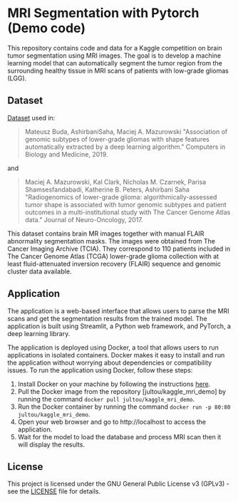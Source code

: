 # MRI Segmentation with Pytorch (Demo code)

This repository contains code and data for a Kaggle competition on brain tumor segmentation using MRI images. The goal is to develop a machine learning model that can automatically segment the tumor region from the surrounding healthy tissue in MRI scans of patients with low-grade gliomas (LGG).

## Dataset

[Dataset][dataset_kaggle] used in:

> Mateusz Buda, AshirbaniSaha, Maciej A. Mazurowski "Association of genomic subtypes of lower-grade gliomas with shape features automatically extracted by a deep learning algorithm." Computers in Biology and Medicine, 2019.

and

> Maciej A. Mazurowski, Kal Clark, Nicholas M. Czarnek, Parisa Shamsesfandabadi, Katherine B. Peters, Ashirbani Saha "Radiogenomics of lower-grade glioma: algorithmically-assessed tumor shape is associated with tumor genomic subtypes and patient outcomes in a multi-institutional study with The Cancer Genome Atlas data." Journal of Neuro-Oncology, 2017.

This dataset contains brain MR images together with manual FLAIR abnormality segmentation masks.
The images were obtained from The Cancer Imaging Archive (TCIA).
They correspond to 110 patients included in The Cancer Genome Atlas (TCGA) lower-grade glioma collection with at least fluid-attenuated inversion recovery (FLAIR) sequence and genomic cluster data available.

## Application

The application is a web-based interface that allows users to parse the MRI scans and get the segmentation results from the trained model. The application is built using Streamlit, a Python web framework, and PyTorch, a deep learning library.

The application is deployed using Docker, a tool that allows users to run applications in isolated containers. Docker makes it easy to install and run the application without worrying about dependencies or compatibility issues. To run the application using Docker, follow these steps:

1. Install Docker on your machine by following the instructions [here][install_docker].
2. Pull the Docker image from the repository [jultou/kaggle_mri_demo] by running the command `docker pull jultou/kaggle_mri_demo`.
3. Run the Docker container by running the command `docker run -p 80:80 jultou/kaggle_mri_demo`.
4. Open your web browser and go to http://localhost to access the application.
5. Wait for the model to load the database and process MRI scan then it will display the results.

## License

This project is licensed under the GNU General Public License v3 (GPLv3) - see the [LICENSE][LICENSE] file for details.

[dataset_kaggle]: https://www.kaggle.com/mateuszbuda/lgg-mri-segmentation
[install_docker]: https://docs.docker.com/get-docker/
[LICENSE]: https://github.com/jultou-raa/kaggle_mri_segmentation/blob/main/LICENSE